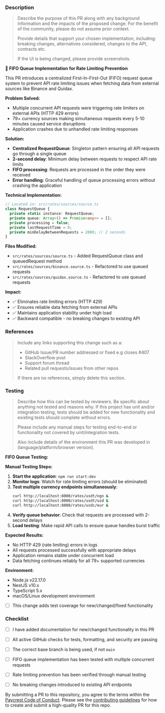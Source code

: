 ### Description

> Describe the purpose of this PR along with any background information and the impacts of the proposed change. For the benefit of the community, please do not assume prior context.
>
> Provide details that support your chosen implementation, including: breaking changes, alternatives considered, changes to the API, contracts etc.
>
> If the UI is being changed, please provide screenshots.

**🚀 FIFO Queue Implementation for Rate Limiting Prevention**

This PR introduces a centralized First-In-First-Out (FIFO) request queue system to prevent API rate limiting issues when fetching data from external sources like Binance and Quidax.

**Problem Solved:**
- Multiple concurrent API requests were triggering rate limiters on external APIs (HTTP 429 errors)
- 79+ currency sources making simultaneous requests every 5-10 minutes caused service disruptions
- Application crashes due to unhandled rate limiting responses

**Solution:**
- **Centralized RequestQueue**: Singleton pattern ensuring all API requests go through a single queue
- **2-second delay**: Minimum delay between requests to respect API rate limits
- **FIFO processing**: Requests are processed in the order they were received
- **Error handling**: Graceful handling of queue processing errors without crashing the application

**Technical Implementation:**
```typescript
// Located in: src/rates/sources/source.ts
class RequestQueue {
  private static instance: RequestQueue;
  private queue: Array<() => Promise<any>> = [];
  private processing = false;
  private lastRequestTime = 0;
  private minDelayBetweenRequests = 2000; // 2 seconds
}
```

**Files Modified:**
- `src/rates/sources/source.ts` - Added RequestQueue class and queuedRequest method
- `src/rates/sources/binance.source.ts` - Refactored to use queued requests
- `src/rates/sources/quidax.source.ts` - Refactored to use queued requests

**Impact:**
- ✅ Eliminates rate limiting errors (HTTP 429)
- ✅ Ensures reliable data fetching from external APIs
- ✅ Maintains application stability under high load
- ✅ Backward compatible - no breaking changes to existing API

### References

> Include any links supporting this change such as a:
>
> - GitHub Issue/PR number addressed or fixed e.g closes #407
> - StackOverflow post
> - Support forum thread
> - Related pull requests/issues from other repos
>
> If there are no references, simply delete this section.


### Testing

> Describe how this can be tested by reviewers. Be specific about anything not tested and reasons why. If this project has unit and/or integration testing, tests should be added for new functionality and existing tests should complete without errors.
>
> Please include any manual steps for testing end-to-end or functionality not covered by unit/integration tests.
>
> Also include details of the environment this PR was developed in (language/platform/browser version).

**FIFO Queue Testing:**

**Manual Testing Steps:**
1. **Start the application**: `npm run start:dev`
2. **Monitor logs**: Watch for rate limiting errors (should be eliminated)
3. **Test multiple currency endpoints simultaneously**:
   ```bash
   curl http://localhost:8000/rates/usdt/ngn &
   curl http://localhost:8000/rates/usdt/usd &
   curl http://localhost:8000/rates/usdc/eur &
   ```
4. **Verify queue behavior**: Check that requests are processed with 2-second delays
5. **Load testing**: Make rapid API calls to ensure queue handles burst traffic

**Expected Results:**
- No HTTP 429 (rate limiting) errors in logs
- All requests processed successfully with appropriate delays
- Application remains stable under concurrent load
- Data fetching continues reliably for all 79+ supported currencies

**Environment:**
- Node.js v22.17.0
- NestJS v10.x
- TypeScript 5.x
- macOS/Linux development environment

- [ ] This change adds test coverage for new/changed/fixed functionality


### Checklist

- [ ] I have added documentation for new/changed functionality in this PR
- [ ] All active GitHub checks for tests, formatting, and security are passing
- [ ] The correct base branch is being used, if not `main`
- [ ] FIFO queue implementation has been tested with multiple concurrent requests
- [ ] Rate limiting prevention has been verified through manual testing
- [ ] No breaking changes introduced to existing API endpoints


By submitting a PR to this repository, you agree to the terms within the [Paycrest Code of Conduct](https://www.notion.so/paycrest/Contributor-Code-of-Conduct-1602482d45a2806bab75fd314b381f4c?pvs=4). Please see the [contributing guidelines](https://paycrest.notion.site/Contribution-Guide-1602482d45a2809a8930e6ad565c906a?pvs=4) for how to create and submit a high-quality PR for this repo.
